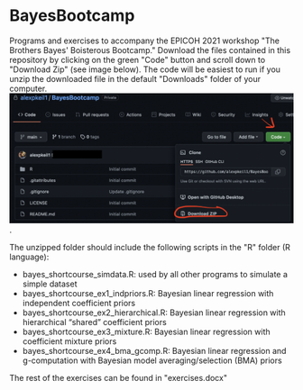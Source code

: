 # BayesBootcamp

Programs and exercises to accompany the EPICOH 2021 workshop "The Brothers Bayes' Boisterous Bootcamp." Download the files contained in this repository by clicking on the green "Code" button and scroll down to "Download Zip" (see image below). The code will be easiest to run if you unzip the downloaded file in the default "Downloads" folder of your computer. ![](download.png). 


The unzipped folder should include the following scripts in the "R" folder (R language):

- bayes\_shortcourse\_simdata.R: used by all other programs to simulate a simple dataset
- bayes\_shortcourse\_ex1\_indpriors.R: Bayesian linear regression with independent coefficient priors	
- bayes\_shortcourse\_ex2\_hierarchical.R: Bayesian linear regression with hierarchical “shared” coefficient priors	
- bayes\_shortcourse\_ex3\_mixture.R: Bayesian linear regression with coefficient mixture priors	
- bayes\_shortcourse\_ex4\_bma\_gcomp.R: Bayesian linear regression and g-computation with Bayesian model averaging/selection (BMA) priors

The rest of the exercises can be found in "exercises.docx"
